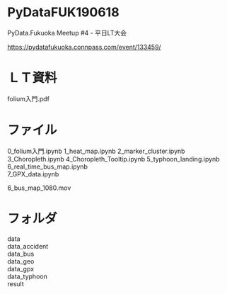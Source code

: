 # PyDataFUK190618
PyData.Fukuoka Meetup #4 - 平日LT大会

https://pydatafukuoka.connpass.com/event/133459/

# ＬＴ資料
folium入門.pdf

# ファイル
0_folium入門.ipynb
1_heat_map.ipynb
2_marker_cluster.ipynb
3_Choropleth.ipynb
4_Choropleth_Tooltip.ipynb
5_typhoon_landing.ipynb
6_real_time_bus_map.ipynb	
7_GPX_data.ipynb

6_bus_map_1080.mov

# フォルダ
data	
data_accident	
data_bus	
data_geo	
data_gpx	
data_typhoon	
result	

